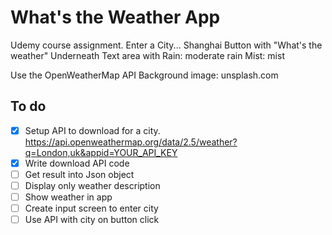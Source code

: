 # What's the Weather App
Udemy course assignment.
Enter a City...
Shanghai
Button with "What's the weather"
Underneath Text area with
Rain: moderate rain
Mist: mist

Use the OpenWeatherMap API
Background image: unsplash.com

## To do
- [x] Setup API to download for a city. https://api.openweathermap.org/data/2.5/weather?q=London,uk&appid=YOUR_API_KEY 
- [x] Write download API code
- [ ] Get result into Json object
- [ ] Display only weather description
- [ ] Show weather in app
- [ ] Create input screen to enter city
- [ ] Use API with city on button click